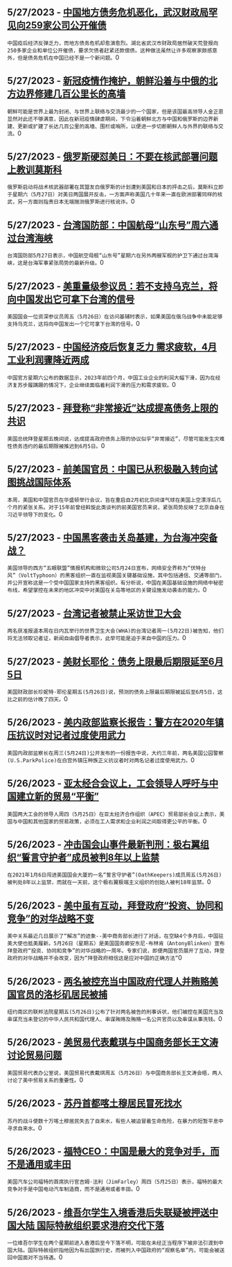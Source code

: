 
  ## 5/27/2023 - [中国地方债务危机恶化，武汉财政局罕见向259家公司公开催债](https://www.voachinese.com/a/china-wuhan-finance-regulator-urges-hundreds-of-firms-to-repay-debt-local-media-report-20230527/7111957.html)
 ```中国疫后经济反弹乏力，而地方债务危机却愈演愈烈。湖北省武汉市财政局居然破天荒登报向250多家企业和单位公开催债，要求欠债者赶紧还款偿债。这种做法虽然让许多观察家颇感意外，但是债务危机在中国已经不是一个新问题。```0
  ## 5/27/2023 - [新冠疫情作掩护，朝鲜沿着与中俄的北方边界修建几百公里长的高墙](https://www.voachinese.com/a/north-korea-spent-the-pandemic-building-a-huge-border-wall-20230527/7111905.html)
 ```朝鲜可能是世界上最为封闭、与世界上联络与交流最少的一个国家，但是该国最高领导人金正恩显然对此还不够满意，因此在新冠疫情肆虐期间，下令沿着朝鲜北方与中国和俄罗斯的边界新建、更新或扩建了长达几百公里的高墙、围栏或哨所，以便进一步切断朝鲜人与外界的联络与交流。```0
  ## 5/27/2023 - [俄罗斯硬怼美日：不要在核武部署问题上教训莫斯科](https://www.voachinese.com/a/russia-tells-united-states-and-japan-not-to-lecture-moscow-on-nuclear-deployments-20230527/7111793.html)
 ```俄罗斯启动将战术核武器部署在其盟友白俄罗斯的计划遭到美国和日本的抨击之后，莫斯科立即于星期六（5月27日）对美日两国展开反击，一方面声称美国几十年来一直在欧洲部署同样的核武，另一方面则指责日本无端揣测俄罗斯进行核讹诈。```0
  ## 5/27/2023 - [台湾国防部：中国航母“山东号”周六通过台湾海峡](https://www.voachinese.com/a/taiwan-reports-chinese-aircraft-carrier-sailed-through-strait-20230527/7111690.html)
 ```台湾国防部5月27日表示，中国航空母舰“山东号”星期六在另外两艘军舰的护卫下通过台湾海峡，这是台海军事紧张局势的最新升级。```0
  ## 5/27/2023 - [美重量级参议员：若不支持乌克兰，将向中国发出它可拿下台湾的信号](https://www.voachinese.com/a/failure-to-back-ukraine-would-send-signal-to-china-about-taking-taiwan--us-senator/7111665.html)
 ```美国国会一位资深参议员周五（5月26日）在访问基辅时表示，如果美国在俄乌战争中未能足够支持乌克兰，这将向中国发出一个它可拿下台湾的信号。```0
  ## 5/27/2023 - [中国经济疫后恢复乏力 需求疲软，4月工业利润骤降近两成](https://www.voachinese.com/a/china-industrial-profits-tumble-18-in-april-as-demand-sputters-20230526/7111646.html)
 ```中国官方星期六公布的数据显示，2023年前四个月，中国工业企业的利润大幅下滑，因为在经济复苏步履蹒跚的情况下，企业继续面临着利润下滑的压力和需求疲软。```0
  ## 5/27/2023 - [拜登称“非常接近”达成提高债务上限的共识](https://www.voachinese.com/a/biden-says-deal-very-close-deadline-now-june-5-yellen-says-20230526/7111630.html)
 ```美国总统拜登星期五晚间说，达成提高政府债务上限的协议似乎“非常接近”，尽管可能发生灾难性债务违约的最后期限被推迟到6月5日。```0
  ## 5/27/2023 - [前美国官员：中国已从积极融入转向试图挑战国际体系](https://www.voachinese.com/a/bush-era-us-officials-discuss-how-china-has-changed-over-last-15-years-20230526/7111314.html)
 ```本周，美国和中国官员在华盛顿举行会议，旨在重启自2月初北京间谍气球在美国上空漂浮后几个月的紧张关系。对于15年前曾经斡旋此类谈判的前美国官员来说，紧张局势反映了北京自身在习近平领导下的变化。```0
  ## 5/27/2023 - [中国黑客袭击关岛基建，为台海冲突备战？](https://www.voachinese.com/a/us-china-volt-typhoon-cyberattack-20230526/7111578.html)
 ```美国领导的西方“五眼联盟”情报机构和微软公司5月24日宣布，网络安全界称为“伏特台风”（VoltTyphoon）的黑客组织一直在监视美国关键基础设施，其中包括通信、交通等部门，并公开宣称这是一个受中国国家支持的黑客组织。有分析说，中国在美国基础设施的网络中秘密布线，希望掌控在未来的地区冲突中对美国在关岛等地区的关键设施发动袭击的能力。```0
  ## 5/27/2023 - [台湾记者被禁止采访世卫大会](https://www.voachinese.com/a/taiwanese-reporters-blocked-from-covering-world-health-assembly-20230526/7111577.html)
 ```两名获准报道本周在日内瓦举行的世界卫生大会(WHA)的台湾记者周一(5月22日)被告知，他们将无法领取记者证，新闻自由倡导者表示，此举可能是迫于来自中国的压力。```0
  ## 5/27/2023 - [美财长耶伦：债务上限最后期限延至6月5日](https://www.voachinese.com/a/debt-ceiling-deadline-is-extended-to-june-5-yellen-says-20230626/7111579.html)
 ```美国财政部长珍妮特·耶伦星期五(5月26日)说，预测的债务上限最后期限被延后至6月5日，这比之前的估计晚了四天。```0
  ## 5/26/2023 - [美内政部监察长报告：警方在2020年镇压抗议时对记者过度使用武力](https://www.voachinese.com/a/report-police-used-excessive-force-against-journalists-in-2020-20230526/7111284.html)
 ```美国内政部监察长在周三(5月24日)公开发布的一份报告中说，大约三年前，两名美国公园警察(U.S.ParkPolice)在白宫外镇压种族正义抗议者时对两名记者过度使用武力。```0
  ## 5/26/2023 - [亚太经合会议上，工会领导人呼吁与中国建立新的贸易“平衡”](https://www.voachinese.com/a/at-apec-trade-meeting-union-leaders-call-for-new-balance-with-china-20230526/7111201.html)
 ```美国两大工会的领导人周四（5月25日）在亚太经济合作组织（APEC）贸易部长会议上表示，美国与中国和其他国家的贸易政策，必须在工人需求和企业利润之间取得更公平的平衡。```0
  ## 5/26/2023 - [冲击国会山事件最新判刑：极右翼组织“誓言守护者”成员被判8年以上监禁](https://www.voachinese.com/a/oath-keeper-who-stormed-capitol-gets-more-than-8-years-in-prison-in-latest-jan-6-sentencing-20230526/7111147.html)
 ```在2021年1月6日闯进美国国会大厦的一名“誓言守护者”(OathKeepers)成员周五(5月26日)被判处8年以上监禁，而就在一天前，这个极右翼极端主义组织的创始人被判18年监禁。```0
  ## 5/26/2023 - [美中虽有互动，拜登政府“投资、协同和竞争”的对华战略不变](https://www.voachinese.com/a/blinken-us-china-strategy-assessment-20230526/7111140.html)
 ```美中关系最近几日展示了“解冻”的迹象--美中商务部长进行了对话，在空缺4个多月后，中国驻美大使也抵美履新。5月26日（星期五）是美国国务卿安东尼·布林肯（AntonyBlinken）宣布拜登政府“投资、协同和竞争”的对华战略的一周年。专家们说，即便两国官员展开了互动，拜登政府的对华战略并不会改变，因为“拜登政府相信这是应对中国的正确方法”```0
  ## 5/26/2023 - [两名被控充当中国政府代理人并贿赂美国官员的洛杉矶居民被捕](https://www.voachinese.com/a/illegal-agents-of-the-prc-government-charged-for-prc-directed-bribery-scheme-20230526/7111222.html)
 ```纽约南区的联邦法院星期五(5月26日)公布了针对两名被告的刑事诉状，他们被控在美国充当及串谋充当未登记的中华人民共和国代理人、串谋贿赂及贿赂一名公共官员以及串谋从事洗钱。```0
  ## 5/26/2023 - [美贸易代表戴琪与中国商务部长王文涛讨论贸易问题](https://www.voachinese.com/a/us-trade-representative-tai-discusses-trade-with-chinese-minister--ustr-20230526/7111014.html)
 ```美国贸易代表办公室说，美国贸易代表戴琪周五（5月26日）与中国商务部长王文涛会晤，两人讨论了美中贸易关系的重要性。```0
  ## 5/26/2023 - [苏丹首都喀土穆居民冒死找水](https://www.voachinese.com/a/in-sudan-s-capital-risking-death-in-search-of-water-20230526/7110998.html)
 ```苏丹的战斗使数十万喀土穆居民失去了自来水，有些人被迫冒着生命危险，在暴力的短暂平息中寻求自来水。```0
  ## 5/26/2023 - [福特CEO：中国是最大的竞争对手，而不是通用或丰田](https://www.voachinese.com/a/ford-ceo-says-china-main-ev-rival-not-gm-toyota-20230526/7110979.html)
 ```美国汽车公司福特的首席执行官吉姆·法利（JimFarley）周四（5月25日）表示，福特的最大竞争对手是中国电动汽车制造商，而不是通用或者丰田。```0
  ## 5/26/2023 - [维吾尔学生入境香港后失联疑被押送中国大陆 国际特赦组织要求港府交代下落](https://www.voachinese.com/a/uyghur-student-missing-in-hong-kong-after-texting-that-he-was-interrogated-by-police-amnesty-20230526/7110824.html)
 ```一位维吾尔学生在两个星期前进入香港后至今下落不明，可能在未经正当程序下被非法引渡到中国大陆。国际特赦组织指他因为有出国旅行史，而被列入中国政府的“观察名单”内，可能会被送回中国面对不当待遇。```0
